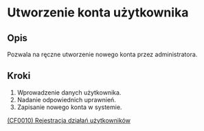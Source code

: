 # Utworzenie konta użytkownika

## Opis
Pozwala na ręczne utworzenie nowego konta przez administratora.

## Kroki
1. Wprowadzenie danych użytkownika.
2. Nadanie odpowiednich uprawnień.
3. Zapisanie nowego konta w systemie.

[(CF0010) Rejestracja działań użytkowników](../../3.wizja.systemu/3.3.cechy.funkcjonalne/cechy.funkcjonalne/CF0010.md)